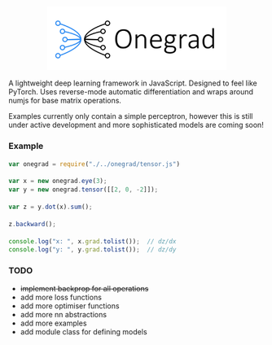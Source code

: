 <p align="center">
  <img src="https://github.com/hexhowells/onegrad.js/blob/main/onegrad-logo.png" width=70%>
</p>

A lightweight deep learning framework in JavaScript. Designed to feel like PyTorch. Uses reverse-mode automatic differentiation and wraps around numjs for base matrix operations.

Examples currently only contain a simple perceptron, however this is still under active development and more sophisticated models are coming soon!

### Example
```javascript
var onegrad = require("./../onegrad/tensor.js")

var x = new onegrad.eye(3);
var y = new onegrad.tensor([[2, 0, -2]]);

var z = y.dot(x).sum();

z.backward();

console.log("x: ", x.grad.tolist());  // dz/dx
console.log("y: ", y.grad.tolist());  // dz/dy
```

### TODO
- ~~implement backprop for all operations~~
- add more loss functions
- add more optimiser functions
- add more nn abstractions
- add more examples
- add module class for defining models
